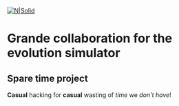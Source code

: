 [![N|Solid](https://www.fmf.uni-lj.si/si/img/logo.gif)]()

# Grande collaboration for the evolution simulator
## Spare time project
**Casual** hacking for **casual** wasting of *time* we *don't have*! 